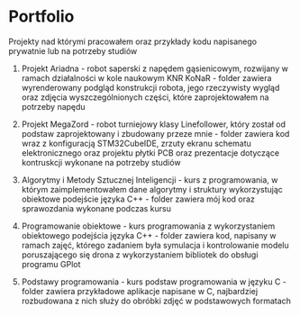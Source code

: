 # Portfolio
Projekty nad którymi pracowałem oraz przykłady kodu napisanego prywatnie lub na potrzeby studiów


1. Projekt Ariadna  - robot saperski z napędem gąsienicowym, rozwijany w ramach działalności w kole naukowym KNR KoNaR - folder zawiera wyrenderowany podgląd konstrukcji robota, jego rzeczywisty wygląd oraz zdjęcia wyszczególnionych części, które zaprojektowałem na potrzeby napędu

2. Projekt MegaZord - robot turniejowy klasy Linefollower, który został od podstaw zaprojektowany i zbudowany przeze mnie - folder zawiera kod wraz z konfiguracją STM32CubeIDE, zrzuty ekranu schematu elektronicznego oraz projektu płytki PCB oraz prezentacje dotyczące kontruskcji wykonane na potrzeby studiów

3. Algorytmy i Metody Sztucznej Inteligencji - kurs z programowania, w którym zaimplementowałem dane algorytmy i struktury wykorzystując obiektowe podejście języka C++ - folder zawiera mój kod oraz sprawozdania wykonane podczas kursu

4. Programowanie obiektowe - kurs programowania z wykorzystaniem obiektowego podejścia języka C++ - folder zawiera kod, napisany w ramach zajęć, którego zadaniem była symulacja i kontrolowanie modelu poruszającego się drona z wykorzystaniem bibliotek do obsługi programu GPlot

5. Podstawy programowania - kurs podstaw programowania w języku C - folder zawiera przykładowe aplikacje napisane w C, najbardziej rozbudowana z nich służy do obróbki zdjęć w podstawowych formatach
